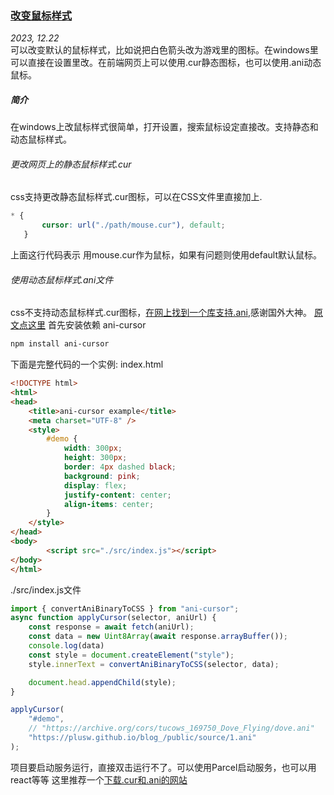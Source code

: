 ### [改变鼠标样式](https://plusw.github.io/blog/#article/mouseCurse)
*2023, 12.22*  
    可以改变默认的鼠标样式，比如说把白色箭头改为游戏里的图标。在windows里可以直接在设置里改。在前端网页上可以使用.cur静态图标，也可以使用.ani动态鼠标。

##### 简介
在windows上改鼠标样式很简单，打开设置，搜索鼠标设定直接改。支持静态和动态鼠标样式。
###### 更改网页上的静态鼠标样式.cur
 css支持更改静态鼠标样式.cur图标，可以在CSS文件里直接加上.
 ```css
 * {
        cursor: url("./path/mouse.cur"), default;
    }
 ```
 上面这行代码表示 用mouse.cur作为鼠标，如果有问题则使用default默认鼠标。
 ###### 使用动态鼠标样式.ani文件
css不支持动态鼠标样式.cur图标，[在网上找到一个库支持.ani](https://www.npmjs.com/package/ani-cursor),感谢国外大神。
[原文点这里](https://github.com/captbaritone/webamp/tree/master/packages/ani-cursor)
首先安装依赖 ani-cursor
```bash
npm install ani-cursor
```
下面是完整代码的一个实例:
index.html
```html
<!DOCTYPE html>
<html>
<head>
    <title>ani-cursor example</title>
    <meta charset="UTF-8" />
    <style>
        #demo {
            width: 300px;
            height: 300px;
            border: 4px dashed black;
            background: pink;
            display: flex;
            justify-content: center;
            align-items: center;
        }
    </style>
</head>
<body>
        <script src="./src/index.js"></script>
</body>
</html>
```
./src/index.js文件
```javascript
import { convertAniBinaryToCSS } from "ani-cursor";
async function applyCursor(selector, aniUrl) {
    const response = await fetch(aniUrl);
    const data = new Uint8Array(await response.arrayBuffer());
    console.log(data)
    const style = document.createElement("style");
    style.innerText = convertAniBinaryToCSS(selector, data);

    document.head.appendChild(style);
}

applyCursor(
    "#demo",
    // "https://archive.org/cors/tucows_169750_Dove_Flying/dove.ani"
    "https://plusw.github.io/blog_/public/source/1.ani"
);
```
项目要启动服务运行，直接双击运行不了。可以使用Parcel启动服务，也可以用react等等
这里推荐一个[下载.cur和.ani的网站](https://www.cursors-4u.com/mmorpg/)